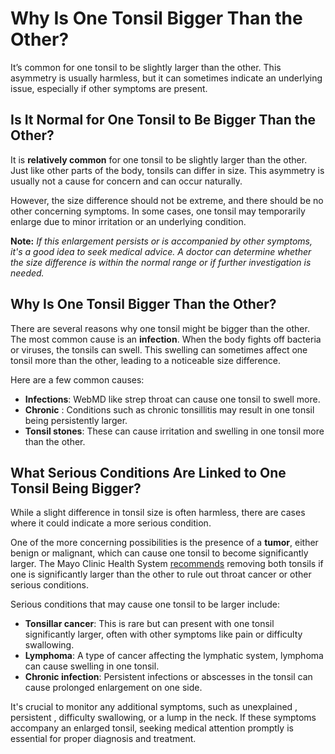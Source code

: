 # Why Is One Tonsil Bigger Than the Other?

It’s common for one tonsil to be slightly larger than the other. This asymmetry is usually harmless, but it can sometimes indicate an underlying issue, especially if other symptoms are present.

## Is It Normal for One Tonsil to Be Bigger Than the Other?

It is **relatively common** for one tonsil to be slightly larger than the other. Just like other parts of the body, tonsils can differ in size. This asymmetry is usually not a cause for concern and can occur naturally.

However, the size difference should not be extreme, and there should be no other concerning symptoms. In some cases, one tonsil may temporarily enlarge due to minor irritation or an underlying condition.

**Note:** _If this enlargement persists or is accompanied by other symptoms, it's a good idea to seek medical advice. A doctor can determine whether the size difference is within the normal range or if further investigation is needed._

## Why Is One Tonsil Bigger Than the Other?

There are several reasons why one tonsil might be bigger than the other. The most common cause is an **infection**. When the body fights off bacteria or viruses, the tonsils can swell. This swelling can sometimes affect one tonsil more than the other, leading to a noticeable size difference.

Here are a few common causes:

- **Infections**: WebMD  like strep throat can cause one tonsil to swell more.
- **Chronic** : Conditions such as chronic tonsillitis may result in one tonsil being persistently larger.
- **Tonsil stones**: These can cause irritation and swelling in one tonsil more than the other.

## What Serious Conditions Are Linked to One Tonsil Being Bigger?

While a slight difference in tonsil size is often harmless, there are cases where it could indicate a more serious condition.

One of the more concerning possibilities is the presence of a **tumor**, either benign or malignant, which can cause one tonsil to become significantly larger. The Mayo Clinic Health System [recommends](https://www.mayoclinichealthsystem.org/hometown-health/speaking-of-health/tonsils-tiny-but-pack-a-big-punch) removing both tonsils if one is significantly larger than the other to rule out throat cancer or other serious conditions.

Serious conditions that may cause one tonsil to be larger include:

- **Tonsillar cancer**: This is rare but can present with one tonsil significantly larger, often with other symptoms like pain or difficulty swallowing.
- **Lymphoma**: A type of cancer affecting the lymphatic system, lymphoma can cause swelling in one tonsil.
- **Chronic infection**: Persistent infections or abscesses in the tonsil can cause prolonged enlargement on one side.

It's crucial to monitor any additional symptoms, such as unexplained , persistent , difficulty swallowing, or a lump in the neck. If these symptoms accompany an enlarged tonsil, seeking medical attention promptly is essential for proper diagnosis and treatment.